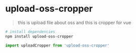 # upload-oss-cropper

> this is upload file about oss and this is cropper  for vue

``` bash
# install dependencies
npm install upload-oss-cropper
```

```javascript
import uploadCropper from 'upload-oss-cropper'
```
